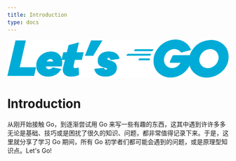 ```yaml
---
title: Introduction
type: docs
---
```


![intro](assets/letsgo.svg)

# Introduction

从刚开始接触 Go，到逐渐尝试用 Go 来写一些有趣的东西，这其中遇到许许多多无论是基础、技巧或是困扰了很久的知识、问题，都非常值得记录下来。于是，这里就分享了学习 Go 期间，所有 Go 初学者们都可能会遇到的问题，或是原理型知识点。Let's Go!
